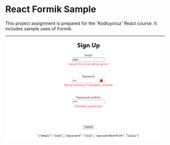 # React Formik Sample

This project assignment is prepared for the 'Kodluyoruz' React course. It includes sample uses of Formik.

---

![preview](preview.png)





